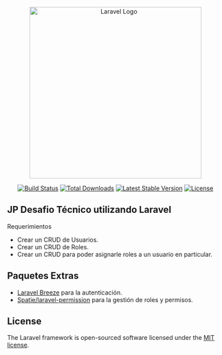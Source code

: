 <p align="center"><a href="https://laravel.com" target="_blank"><img src="https://raw.githubusercontent.com/laravel/art/master/logo-lockup/5%20SVG/2%20CMYK/1%20Full%20Color/laravel-logolockup-cmyk-red.svg" width="400" alt="Laravel Logo"></a></p>

<p align="center">
<a href="https://github.com/laravel/framework/actions"><img src="https://github.com/laravel/framework/workflows/tests/badge.svg" alt="Build Status"></a>
<a href="https://packagist.org/packages/laravel/framework"><img src="https://img.shields.io/packagist/dt/laravel/framework" alt="Total Downloads"></a>
<a href="https://packagist.org/packages/laravel/framework"><img src="https://img.shields.io/packagist/v/laravel/framework" alt="Latest Stable Version"></a>
<a href="https://packagist.org/packages/laravel/framework"><img src="https://img.shields.io/packagist/l/laravel/framework" alt="License"></a>
</p>

## JP Desafio Técnico utilizando Laravel

Requerimientos

- Crear un CRUD de Usuarios.
- Crear un CRUD de Roles.
- Crear un CRUD para poder asignarle roles a un usuario en particular.


## Paquetes Extras

- [Laravel Breeze](https://github.com/laravel/breeze) para la autenticación.
- [Spatie/laravel-permission](https://github.com/spatie/laravel-permission) para la gestión de roles y permisos.

## License

The Laravel framework is open-sourced software licensed under the [MIT license](https://opensource.org/licenses/MIT).

